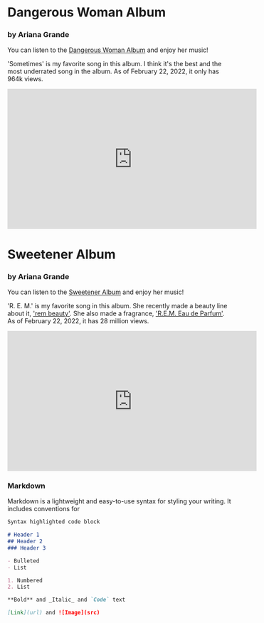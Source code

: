 # Dangerous Woman Album 
### by Ariana Grande

You can listen to the [Dangerous Woman Album](https://www.youtube.com/playlist?list=OLAK5uy_nVnvW2WNXgkuDNaMYBOW3qm-1BX7Hira8) and enjoy her music!

'Sometimes' is my favorite song in this album. I think it's the best and the most underrated song in the album. As of February 22, 2022, it only has 964k views.     

<iframe width="560" height="315" src="https://www.youtube.com/embed/4yr6KzidJs0" title="YouTube video player" frameborder="0" allow="accelerometer; autoplay; clipboard-write; encrypted-media; gyroscope; picture-in-picture" allowfullscreen></iframe>

# Sweetener Album 
### by Ariana Grande

You can listen to the [Sweetener Album](https://youtube.com/playlist?list=OLAK5uy_kvi6xfWSkfUFjGtPHjvxuOcNsdnIlSUr8) and enjoy her music!

'R. E. M.' is my favorite song in this album. She recently made a beauty line about it, ['rem beauty'](https://rembeauty.com/). She also made a fragrance, ['R.E.M. Eau de Parfum'](http://ArianaGrande.lnk.to/remfragrance). As of February 22, 2022, it has 28 million views.     

<iframe width="560" height="315" src="https://www.youtube.com/embed/AVPEP_KSldA" title="YouTube video player" frameborder="0" allow="accelerometer; autoplay; clipboard-write; encrypted-media; gyroscope; picture-in-picture" allowfullscreen></iframe>


### Markdown

Markdown is a lightweight and easy-to-use syntax for styling your writing. It includes conventions for

```markdown
Syntax highlighted code block

# Header 1
## Header 2
### Header 3

- Bulleted
- List

1. Numbered
2. List

**Bold** and _Italic_ and `Code` text

[Link](url) and ![Image](src)
```
